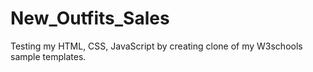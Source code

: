 # New_Outfits_Sales
Testing my HTML, CSS, JavaScript by creating clone of my W3schools sample templates. 
